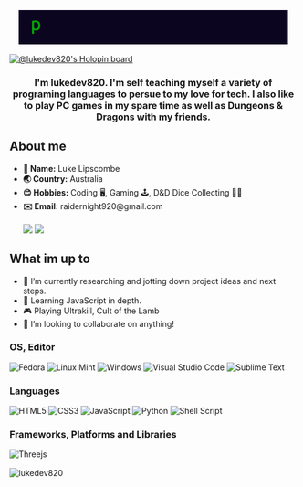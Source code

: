 <p align="center">
<img src="./assets/hello-world.gif" height="60"></img>
</p>

[![@lukedev820's Holopin board](https://holopin.io/api/user/board?user=lukedev820)](https://holopin.io/@lukedev820)

<h3 align="center">I'm lukedev820. I'm self teaching myself a variety of programing languages to persue to my love for tech. I also like to play PC games in my spare time as well as Dungeons & Dragons with my friends.</h3>

<h2>About me</h2>
<ul>
  <li><b>👦 Name:</b> Luke Lipscombe</li> 
  <li><b>🌏 Country:</b> Australia</li>
  <li><b>😊 Hobbies:</b> Coding 🖥️, Gaming 🕹️, D&D Dice Collecting 🐉🎲</li>
  <li><b>✉️ Email:</b> raidernight920@gmail.com</li>
  <br>
  <a href="https://discordapp.com/users/333409270475522059"><img src="https://img.shields.io/badge/Discord-%237289DA.svg?style=for-the-badge&logo=discord&logoColor=white"></img></a>
  <a href="https://luke-projects.xyz"><img src="https://img.shields.io/badge/website-000000?style=for-the-badge&logo=About.me&logoColor=white"></img></a>
</ul>
<h2>What im up to</h2>
<ul>
  <li>🔭 I’m currently researching and jotting down project ideas and next steps.</li>
  <li>🌱 Learning JavaScript in depth.</li>
  <li>🎮 Playing Ultrakill, Cult of the Lamb</li>
  <li>👯 I’m looking to collaborate on anything!</li>
</ul>

<h3 align="left">OS, Editor</h3>

![Fedora](https://img.shields.io/badge/Fedora-294172?style=for-the-badge&logo=fedora&logoColor=white)
![Linux Mint](https://img.shields.io/badge/Linux%20Mint-87CF3E?style=for-the-badge&logo=Linux%20Mint&logoColor=white)
![Windows](https://img.shields.io/badge/Windows-0078D6?style=for-the-badge&logo=windows&logoColor=white)
![Visual Studio Code](https://img.shields.io/badge/Visual%20Studio%20Code-0078d7.svg?style=for-the-badge&logo=visual-studio-code&logoColor=white)
![Sublime Text](https://img.shields.io/badge/sublime_text-%23575757.svg?style=for-the-badge&logo=sublime-text&logoColor=important)

<h3 align="left">Languages</h3>

![HTML5](https://img.shields.io/badge/html5-%23E34F26.svg?style=for-the-badge&logo=html5&logoColor=white)
![CSS3](https://img.shields.io/badge/css3-%231572B6.svg?style=for-the-badge&logo=css3&logoColor=white)
![JavaScript](https://img.shields.io/badge/javascript-%23323330.svg?style=for-the-badge&logo=javascript&logoColor=%23F7DF1E)
![Python](https://img.shields.io/badge/python-3670A0?style=for-the-badge&logo=python&logoColor=ffdd54)
![Shell Script](https://img.shields.io/badge/shell_script-%23121011.svg?style=for-the-badge&logo=gnu-bash&logoColor=white)


<h3 align="left">Frameworks, Platforms and Libraries</h3>

![Threejs](https://img.shields.io/badge/threejs-black?style=for-the-badge&logo=three.js&logoColor=white)

<p><img align="center" src="https://github-readme-stats.vercel.app/api/top-langs?username=lukedev820&show_icons=true&text_color=ffffff&bg_color=241f31&locale=en&layout=compact" alt="lukedev820" /></p>


